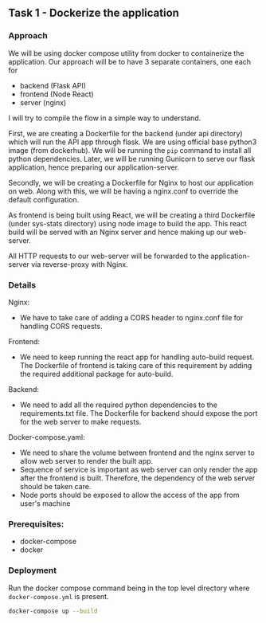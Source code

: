 ## Task 1 - Dockerize the application

### Approach
We will be using docker compose utility from docker to containerize the application. Our approach will be to have 3 separate containers, one each for
- backend (Flask API)
- frontend (Node React)
- server (nginx)
 
 I will try to compile the flow in a simple way to understand. 

First, we are creating a Dockerfile for the backend (under api directory) which will run the API app through flask. We are using official base python3 image (from dockerhub). We will be running the `pip` command to install all python dependencies. Later, we will be running Gunicorn to serve our flask application, hence preparing our application-server.

Secondly, we will be creating a Dockerfile for Nginx to host our application on web. Along with this, we will be having a nginx.conf to override the default configuration.

As frontend is being built using React, we will be creating a third Dockerfile (under sys-stats directory) using node image to build the app. This react build will be served with an Nginx server and hence making up our web-server.

All HTTP requests to our web-server will be forwarded to the application-server via reverse-proxy with Nginx. 

### Details

Nginx:
- We have to take care of adding a CORS header to nginx.conf file for handling CORS requests.

Frontend:
- We need to keep running the react app for handling auto-build request. The Dockerfile of frontend is taking care of this requirement by adding the required additional package for auto-build.

Backend:
- We need to add all the required python dependencies to the requirements.txt file. The Dockerfile for backend should expose the port for the web server to make requests.

Docker-compose.yaml:
- We need to share the volume between frontend and the nginx server to allow web server to render the built app.
- Sequence of service is important as web server can only render the app after the frontend is built. Therefore, the dependency of the web server should be taken care.
- Node ports should be exposed to allow the access of the app from user's machine

### Prerequisites:
- docker-compose
- docker

### Deployment
Run the docker compose command being in the top level directory where `docker-compose.yml` is present.
```bash
docker-compose up --build 
```